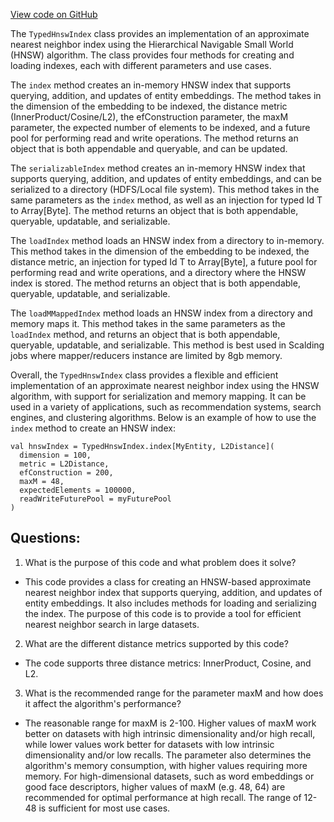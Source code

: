 [View code on GitHub](https://github.com/misbahsy/the-algorithm/ann/src/main/scala/com/twitter/ann/hnsw/TypedHnswIndex.scala)

The `TypedHnswIndex` class provides an implementation of an approximate nearest neighbor index using the Hierarchical Navigable Small World (HNSW) algorithm. The class provides four methods for creating and loading indexes, each with different parameters and use cases.

The `index` method creates an in-memory HNSW index that supports querying, addition, and updates of entity embeddings. The method takes in the dimension of the embedding to be indexed, the distance metric (InnerProduct/Cosine/L2), the efConstruction parameter, the maxM parameter, the expected number of elements to be indexed, and a future pool for performing read and write operations. The method returns an object that is both appendable and queryable, and can be updated.

The `serializableIndex` method creates an in-memory HNSW index that supports querying, addition, and updates of entity embeddings, and can be serialized to a directory (HDFS/Local file system). This method takes in the same parameters as the `index` method, as well as an injection for typed Id T to Array[Byte]. The method returns an object that is both appendable, queryable, updatable, and serializable.

The `loadIndex` method loads an HNSW index from a directory to in-memory. This method takes in the dimension of the embedding to be indexed, the distance metric, an injection for typed Id T to Array[Byte], a future pool for performing read and write operations, and a directory where the HNSW index is stored. The method returns an object that is both appendable, queryable, updatable, and serializable.

The `loadMMappedIndex` method loads an HNSW index from a directory and memory maps it. This method takes in the same parameters as the `loadIndex` method, and returns an object that is both appendable, queryable, updatable, and serializable. This method is best used in Scalding jobs where mapper/reducers instance are limited by 8gb memory.

Overall, the `TypedHnswIndex` class provides a flexible and efficient implementation of an approximate nearest neighbor index using the HNSW algorithm, with support for serialization and memory mapping. It can be used in a variety of applications, such as recommendation systems, search engines, and clustering algorithms. Below is an example of how to use the `index` method to create an HNSW index:

```
val hnswIndex = TypedHnswIndex.index[MyEntity, L2Distance](
  dimension = 100,
  metric = L2Distance,
  efConstruction = 200,
  maxM = 48,
  expectedElements = 100000,
  readWriteFuturePool = myFuturePool
)
```
## Questions: 
 1. What is the purpose of this code and what problem does it solve?
- This code provides a class for creating an HNSW-based approximate nearest neighbor index that supports querying, addition, and updates of entity embeddings. It also includes methods for loading and serializing the index. The purpose of this code is to provide a tool for efficient nearest neighbor search in large datasets.

2. What are the different distance metrics supported by this code?
- The code supports three distance metrics: InnerProduct, Cosine, and L2.

3. What is the recommended range for the parameter maxM and how does it affect the algorithm's performance?
- The reasonable range for maxM is 2-100. Higher values of maxM work better on datasets with high intrinsic dimensionality and/or high recall, while lower values work better for datasets with low intrinsic dimensionality and/or low recalls. The parameter also determines the algorithm's memory consumption, with higher values requiring more memory. For high-dimensional datasets, such as word embeddings or good face descriptors, higher values of maxM (e.g. 48, 64) are recommended for optimal performance at high recall. The range of 12-48 is sufficient for most use cases.